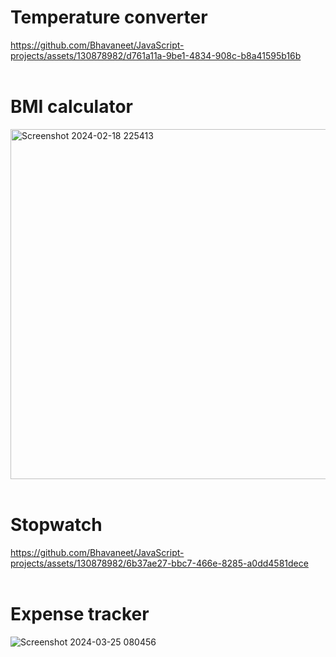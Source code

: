 # Temperature converter

https://github.com/Bhavaneet/JavaScript-projects/assets/130878982/d761a11a-9be1-4834-908c-b8a41595b16b
<br><br>
# BMI calculator <br>
<img width="560" alt="Screenshot 2024-02-18 225413" src="https://github.com/Bhavaneet/JavaScript-projects/assets/130878982/1798b241-041a-4a87-ad7f-3c4e8bda14cd">
<br><br>

# Stopwatch <br>
https://github.com/Bhavaneet/JavaScript-projects/assets/130878982/6b37ae27-bbc7-466e-8285-a0dd4581dece
<br><br>

# Expense tracker <br>

![Screenshot 2024-03-25 080456](https://github.com/Bhavaneet/Front-end-projects/assets/130878982/1fcff8ab-ffe0-44f3-94cc-db99ecd4a6a2)

